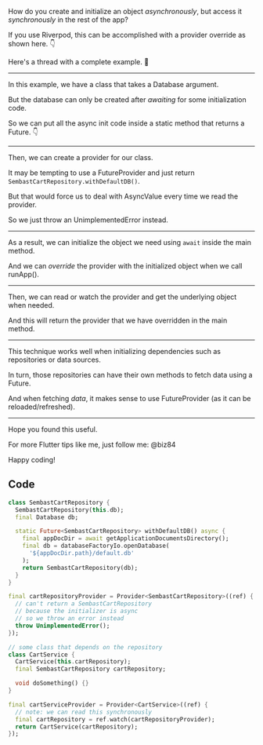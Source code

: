 
How do you create and initialize an object *asynchronously*, but access it *synchronously* in the rest of the app?

If you use Riverpod, this can be accomplished with a provider override as shown here. 👇

Here's a thread with a complete example. 🧵

---


In this example, we have a class that takes a Database argument.

But the database can only be created after *awaiting* for some initialization code.

So we can put all the async init code inside a static method that returns a Future. 👇

---


Then, we can create a provider for our class.

It may be tempting to use a FutureProvider and just return `SembastCartRepository.withDefaultDB()`.

But that would force us to deal with AsyncValue every time we read the provider.

So we just throw an UnimplementedError instead.


---

As a result, we can initialize the object we need using `await` inside the main method.

And we can *override* the provider with the initialized object when we call runApp().

---

Then, we can read or watch the provider and get the underlying object when needed.

And this will return the provider that we have overridden in the main method.

---

This technique works well when initializing dependencies such as repositories or data sources.

In turn, those repositories can have their own methods to fetch data using a Future.

And when fetching *data*, it makes sense to use FutureProvider (as it can be reloaded/refreshed).

---


Hope you found this useful.

For more Flutter tips like me, just follow me: @biz84

Happy coding!


## Code

```dart
class SembastCartRepository {
  SembastCartRepository(this.db);
  final Database db;

  static Future<SembastCartRepository> withDefaultDB() async {
    final appDocDir = await getApplicationDocumentsDirectory();
    final db = databaseFactoryIo.openDatabase(
      '${appDocDir.path}/default.db'
    );
    return SembastCartRepository(db);
  }
}

final cartRepositoryProvider = Provider<SembastCartRepository>((ref) {
  // can't return a SembastCartRepository
  // because the initializer is async
  // so we throw an error instead
  throw UnimplementedError();
});

// some class that depends on the repository
class CartService {
  CartService(this.cartRepository);
  final SembastCartRepository cartRepository;

  void doSomething() {}
}

final cartServiceProvider = Provider<CartService>((ref) {
  // note: we can read this synchronously
  final cartRepository = ref.watch(cartRepositoryProvider);
  return CartService(cartRepository);
});
```